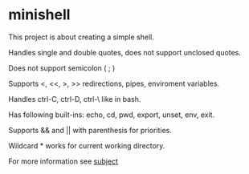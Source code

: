 # minishell
This project is about creating a simple shell.

Handles single and double quotes, does not support unclosed quotes.

Does not support semicolon ( ; )

Supports <, <<, >, >> redirections, pipes, enviroment variables.

Handles ctrl-C, ctrl-D, ctrl-\ like in bash.

Has following built-ins: echo, cd, pwd, export, unset, env, exit.

Supports && and || with parenthesis for priorities.

Wildcard * works for current working directory.

For more information see [subject](https://github.com/y-grab/minishell/blob/main/subject/minishell_subject.pdf)
